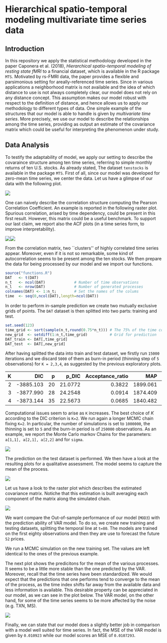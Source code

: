 # Hierarchical spatio-temporal modeling multivariate time series data


## Introduction
In this repository we apply the statistical methodology developed in the paper Caponera et al. (2018), _Hierarchical spatio-temporal modeling of resting state fMRI_ to a financial dataset, which is available in the R package `MTS`. 
Motivated by rs-FMRI data, the paper provides a flexible and parsimonious setting for areally-referenced time series. Since in various applications a neighborhood matrix is not available and the idea of which distance to use is not always completely clear, our model does not rely on any distance concept. This assumption makes our model robust with respect to the definition of distance, and hence allows us to apply our methodology to different types of data. One simple example of the  structures that our model is able to handle is given by _multivariate time series_.
More precisely, we use our model to describe the relationships among the time series, providing as output an estimate of the covariance matrix which could be useful for interpreting the phenomenon under study.

## Data Analysis

To testify the adaptability of model, we apply our setting to describe the covaraince structure among ten time series, referring to simple monthly returns of ten U.S. stocks. As already stated,  The dataset `tenstocks` is available in the package `MTS`. First of all, since our model was developed for zero-mean time series, we center the data. Let us have a glimpse of our data with the following plot.

![](tenStock_files/figure-html/unnamed-chunk-2-1.png)<!-- -->

One can naively describe the correlation structure computing the Pearson Correlation Coefficient. An example is reported in the following raster plot. 
Spurious correlation, arised by time dependency, could be present in this first result. However, this matrix could be a useful benchmark. 
To support our last claim, we report also the ACF plots (in a time series form, to improve interpretability). 

![](tenStock_files/figure-html/unnamed-chunk-3-1.png)<!-- -->![](tenStock_files/figure-html/unnamed-chunk-3-2.png)<!-- -->

From the correlation matrix, two ``clusters'' of highly correlated time series appear. Moreover, even if it is not so remarkable, some kind of autocorrelation seems to be present among the ten stocks. We then prepare the data for being processed by our model and we import our functions. 


```r
source("functions.R")
DAT   <- t(DAT)
n_t   <- ncol(DAT)             # Number of time observations
n_l   <- nrow(DAT)             # Number of generated processes
colnames(DAT) <- 1:n_t;        # Set the names of the colums
time  <- seq(0,ncol(DAT),length=ncol(DAT))
```

In order to perform in-sample prediction we create two mutually exclusive grids of points. The `DAT` dataset is then splitted into two parts: training and test.


```r
set.seed(123)
time_grid <- sort(sample(n_t,round(0.75*n_t))) # The 75% of the time columns are used.
new_grid  <- setdiff(1:n_t,time_grid)          # Grid for prediction
DAT_train <- DAT[,time_grid]
DAT_test  <- DAT[,new_grid]
```

After having splitted the data into train and test dataset, we firstly run `15000` iterations and we discard `5000` of them as burn-in period (thinning step of `5` observations) for `K = 2,3,4`, as suggested by the previous exploratory plots.

|  K|         DIC|    p|     p_DIC|  Acceptance_ratio|        MAP|  RMSE_train|  RMSE_test|
|--:|-----------:|----:|---------:|-----------------:|----------:|-----------:|----------:|
|  2|   -3885.103|   20|   21.0772|            0.3822|   1899.061|      0.0610|     0.1246|
|  3|   -3877.990|   28|   24.2548|            0.0914|   1874.409|      0.0595|     0.1250|
|  4|   -3873.144|   35|   22.5673|            0.0685|   1840.482|      0.0533|     0.1279|

Computational issues seem to arise as `K` increases. The best choice of $K$ according to the DIC criterion is `K=2`. We run again a longer MCMC chain fixing `K=2`. In particular, the number of simulations is set to `1000000`, the thinning is set to `5` and the burn-in period is of `250000` observations. As an example, we report the Monte Carlo markov Chains for the parameters: `a[1,1], a[2,1], a[2,2]` and for `sigma`.


![](tenStock_files/figure-html/unnamed-chunk-9-1.png)<!-- -->

The prediction on the test dataset is performed. We then have a look at the resulting plots for a qualitative assessment. The model seems to capture the mean of the process.

![](tenStock_files/figure-html/unnamed-chunk-10-1.png)<!-- -->

Let us have a look to the raster plot which describes the estimated covariance matrix. Notiche that this estimation is built averaging each component of the matrix along the simulated chain.

![](tenStock_files/figure-html/unnamed-chunk-11-1.png)<!-- -->

We want compare the Out-of-sample performance of our model (`MOD3`) with the prediction ability of VAR model. To do so, we create new training and testing datasets, splitting the temporal line at `t=80`. The models are trained on the first eighty observations and then they are use to forecast the future `52` prices.

We run a MCMC simulation on the new training set. The values are left identical to the ones of the previous example.

The next plot shows the predicitons for the mean of the various processes. It seems to be a little more stable than the one predicted by the VAR. Moreover, recall that the time series have been standardized. We would expect that the predictions that one performs tend to converge to the mean of the process, as the time index shifts far away from the available data and less information is available. 
This desirable property can be appreciated in our model, as we can see in the plot below. The VAR model, on the other hand, for some of the time series seems to be more affected by the noise (e.g. TXN, MS).

![](tenStock_files/figure-html/unnamed-chunk-15-1.png)<!-- -->

Finally, we can state that our model does a slightly better job in comparison with a model well suited for time series. In fact, the MSE of the VAR model is given by `0.010923` while our model scores an MSE of `0.0107293`. 
